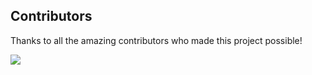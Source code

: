 ## Contributors

Thanks to all the amazing contributors who made this project possible!

<a href="https://github.com/JatinPhogat/Smart-India-Hackathon-2024-Project/graphs/contributors">
  <img src="https://contrib.rocks/image?repo=JatinPhogat/Smart-India-Hackathon-2024-Project" />
</a>
